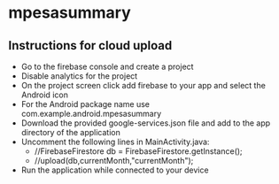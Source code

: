 # mpesasummary

## Instructions for cloud upload
* Go to the firebase console and create a project
* Disable analytics for the project
* On the project screen click add firebase to your app and select the Android icon
* For the Android package name use com.example.android.mpesasummary
* Download the provided google-services.json file and add to the app directory of the application
* Uncomment the following lines in MainActivity.java:
  * //FirebaseFirestore db = FirebaseFirestore.getInstance();
  * //upload(db,currentMonth,"currentMonth");
* Run the application while connected to your device
